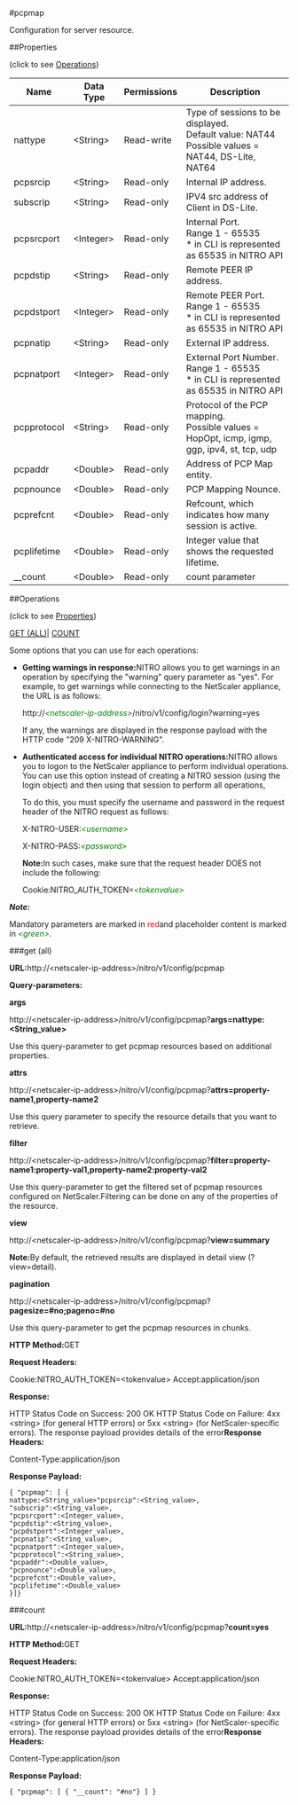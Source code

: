#pcpmap

Configuration for server resource.


##Properties 
<span>(click to see [Operations](#opera))</span>


<table><thead><tr><th>Name</th><th>Data Type</th><th>Permissions</th><th>Description</th></tr></thead><tbody><tr><td>nattype</td><td>&lt;String></td><td>Read-write</td><td>Type of sessions to be displayed.<br>Default value: NAT44<br>Possible values = NAT44, DS-Lite, NAT64</td></tr><tr><td>pcpsrcip</td><td>&lt;String></td><td>Read-only</td><td>Internal IP address.</td></tr><tr><td>subscrip</td><td>&lt;String></td><td>Read-only</td><td>IPV4 src address of Client in DS-Lite.</td></tr><tr><td>pcpsrcport</td><td>&lt;Integer></td><td>Read-only</td><td>Internal Port.<br>Range 1 - 65535<br>* in CLI is represented as 65535 in NITRO API</td></tr><tr><td>pcpdstip</td><td>&lt;String></td><td>Read-only</td><td>Remote PEER IP address.</td></tr><tr><td>pcpdstport</td><td>&lt;Integer></td><td>Read-only</td><td>Remote PEER Port.<br>Range 1 - 65535<br>* in CLI is represented as 65535 in NITRO API</td></tr><tr><td>pcpnatip</td><td>&lt;String></td><td>Read-only</td><td>External IP address.</td></tr><tr><td>pcpnatport</td><td>&lt;Integer></td><td>Read-only</td><td>External Port Number.<br>Range 1 - 65535<br>* in CLI is represented as 65535 in NITRO API</td></tr><tr><td>pcpprotocol</td><td>&lt;String></td><td>Read-only</td><td>Protocol of the PCP mapping.<br>Possible values = HopOpt, icmp, igmp, ggp, ipv4, st, tcp, udp</td></tr><tr><td>pcpaddr</td><td>&lt;Double></td><td>Read-only</td><td>Address of PCP Map entity.</td></tr><tr><td>pcpnounce</td><td>&lt;Double></td><td>Read-only</td><td>PCP Mapping Nounce.</td></tr><tr><td>pcprefcnt</td><td>&lt;Double></td><td>Read-only</td><td>Refcount, which indicates how many session is active.</td></tr><tr><td>pcplifetime</td><td>&lt;Double></td><td>Read-only</td><td>Integer value that shows the requested lifetime.</td></tr><tr><td>__count</td><td>&lt;Double></td><td>Read-only</td><td>count parameter</td></tr></tbody></table>
##Operations 
<span>(click to see [Properties](#prope))</span>


[GET (ALL)](#get-)| [COUNT](#)


Some options that you can use for each operations:
<ul><li><p><b>Getting warnings in response:</b>NITRO allows you to get warnings in an operation by specifying the "warning" query parameter as "yes". For example, to get warnings while connecting to the NetScaler appliance, the URL is as follows:</p><p>http://<span style="color:green;font-style:italic;">&lt;netscaler-ip-address&gt;</span>/nitro/v1/config/login?warning=yes</p><p>If any, the warnings are displayed in the response payload with the HTTP code "209 X-NITRO-WARNING".</p></li><li><p><b>Authenticated access for individual NITRO operations:</b>NITRO allows you to logon to the NetScaler appliance to perform individual operations. You can use this option instead of creating a NITRO session (using the login object) and then using that session to perform all operations,</p><p>To do this, you must specify the username and password in the request header of the NITRO request as follows:</p><p>X-NITRO-USER:<span style="color:green;font-style:italic;">&lt;username&gt;</span></p><p>X-NITRO-PASS:<span style="color:green;font-style:italic;">&lt;password&gt;</span></p><p><b>Note:</b>In such cases, make sure that the request header DOES not include the following:</p><p>Cookie:NITRO_AUTH_TOKEN=<span style="color:green;font-style:italic;">&lt;tokenvalue&gt;</span></p></li></ul>



***Note:*** 
Mandatory parameters are marked in <span style="color:#FF0000;">red</span>and placeholder content is marked in <span style="color:green;font-style:italic">&lt;green&gt;</span>.

###get (all)



<b>URL:</b>http://&lt;netscaler-ip-address&gt;/nitro/v1/config/pcpmap
<b>Query-parameters:</b>
<b>args</b>
http://&lt;netscaler-ip-address&gt;/nitro/v1/config/pcpmap?<b>args=nattype:&lt;String_value&gt;</b>
Use this query-parameter to get pcpmap resources based on additional properties.


<b>attrs</b>
http://&lt;netscaler-ip-address&gt;/nitro/v1/config/pcpmap?<b>attrs=property-name1,property-name2</b>
Use this query parameter to specify the resource details that you want to retrieve.


<b>filter</b>
http://&lt;netscaler-ip-address&gt;/nitro/v1/config/pcpmap?<b>filter=property-name1:property-val1,property-name2:property-val2</b>
Use this query-parameter to get the filtered set of pcpmap resources configured on NetScaler.Filtering can be done on any of the properties of the resource.


<b>view</b>
http://&lt;netscaler-ip-address&gt;/nitro/v1/config/pcpmap?<b>view=summary</b>
<b>Note:</b>By default, the retrieved results are displayed in detail view (?view=detail).


<b>pagination</b>
http://&lt;netscaler-ip-address&gt;/nitro/v1/config/pcpmap?<b>pagesize=#no;pageno=#no</b>
Use this query-parameter to get the pcpmap resources in chunks.



<b>HTTP Method:</b>GET
<b>Request Headers:</b>

Cookie:NITRO_AUTH_TOKEN=&lt;tokenvalue&gt;Accept:application/json

<b>Response:</b>
HTTP Status Code on Success: 200 OKHTTP Status Code on Failure: 4xx &lt;string&gt; (for general HTTP errors) or 5xx &lt;string&gt; (for NetScaler-specific errors). The response payload provides details of the error<b>Response Headers:</b>

Content-Type:application/json

<b>Response Payload: </b>```{ "pcpmap": [ {nattype:<String_value>"pcpsrcip":<String_value>,"subscrip":<String_value>,"pcpsrcport":<Integer_value>,"pcpdstip":<String_value>,"pcpdstport":<Integer_value>,"pcpnatip":<String_value>,"pcpnatport":<Integer_value>,"pcpprotocol":<String_value>,"pcpaddr":<Double_value>,"pcpnounce":<Double_value>,"pcprefcnt":<Double_value>,"pcplifetime":<Double_value>}]}```



###count



<b>URL:</b>http://&lt;netscaler-ip-address&gt;/nitro/v1/config/pcpmap?<b>count=yes</b>
<b>HTTP Method:</b>GET
<b>Request Headers:</b>

Cookie:NITRO_AUTH_TOKEN=&lt;tokenvalue&gt;Accept:application/json

<b>Response:</b>
HTTP Status Code on Success: 200 OKHTTP Status Code on Failure: 4xx &lt;string&gt; (for general HTTP errors) or 5xx &lt;string&gt; (for NetScaler-specific errors). The response payload provides details of the error<b>Response Headers:</b>

Content-Type:application/json

<b>Response Payload: </b>```{ "pcpmap": [ { "__count": "#no"} ] }```



